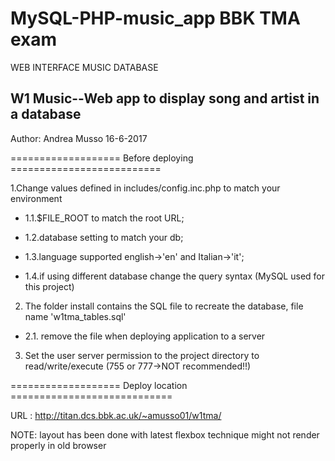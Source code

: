 # MySQL-PHP-music_app BBK TMA exam


WEB INTERFACE MUSIC DATABASE



W1 Music--Web app to display song and artist in a database
--------------------------------------------------------------
Author: Andrea Musso 16-6-2017

=================== Before deploying ==========================


1.Change values defined in includes/config.inc.php to match your environment  

* 1.1.$FILE_ROOT to match the root URL;

* 1.2.database setting to match your db;

* 1.3.language supported english->'en'  and Italian->'it';

* 1.4.if using different database change the query syntax (MySQL used for this project)


2. The folder install contains the SQL file to recreate the database, file name 'w1tma_tables.sql'

* 2.1. remove the file when deploying application to a server

3. Set the user server permission to the project directory to read/write/execute (755 or 777->NOT recommended!!)


=================== Deploy location ============================

URL : http://titan.dcs.bbk.ac.uk/~amusso01/w1tma/


NOTE: layout has been done with latest flexbox technique might not render properly in old browser

